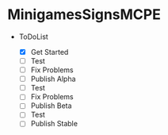 MinigamesSignsMCPE
==================
* ToDoList

  - [x] Get Started
  - [ ] Test
  - [ ] Fix Problems 
  - [ ] Publish Alpha
  - [ ] Test
  - [ ] Fix Problems
  - [ ] Publish Beta
  - [ ] Test
  - [ ] Publish Stable

